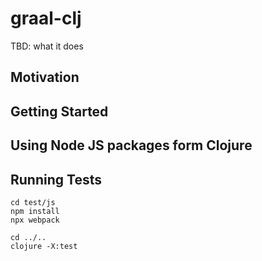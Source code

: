 # graal-clj

TBD: what it does

## Motivation

## Getting Started

## Using Node JS  packages form Clojure

## Running Tests

```
cd test/js
npm install
npx webpack

cd ../..
clojure -X:test
```
